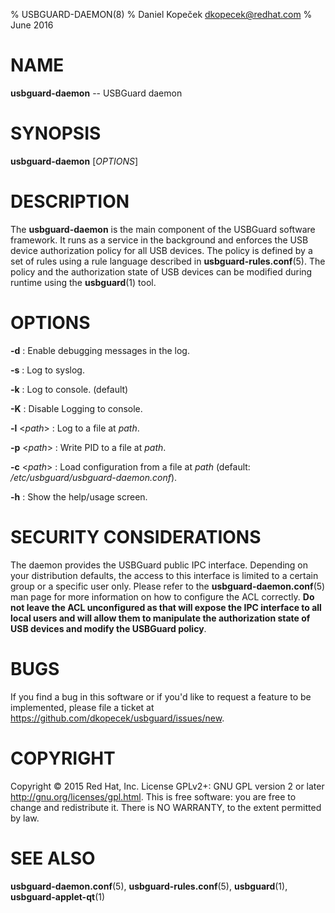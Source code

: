 % USBGUARD-DAEMON(8)
% Daniel Kopeček <dkopecek@redhat.com>
% June 2016

# NAME

**usbguard-daemon** -- USBGuard daemon

# SYNOPSIS

**usbguard-daemon** [*OPTIONS*]

# DESCRIPTION

The **usbguard-daemon** is the main component of the USBGuard software framework. It runs as a service in the background and enforces the USB device authorization policy for all USB devices. The policy is defined by a set of rules using a rule language described in **usbguard-rules.conf**(5). The policy and the authorization state of USB devices can be modified during runtime using the **usbguard**(1) tool.

# OPTIONS

**-d**
:   Enable debugging messages in the log.

**-s**
:   Log to syslog.

**-k**
:   Log to console. (default)

**-K**
:   Disable Logging to console.

**-l** <*path*>
:   Log to a file at *path*.

**-p** <*path*>
:   Write PID to a file at *path*.

**-c** <*path*>
:   Load configuration from a file at *path* (default: */etc/usbguard/usbguard-daemon.conf*).

**-h**
:   Show the help/usage screen.

# SECURITY CONSIDERATIONS

The daemon provides the USBGuard public IPC interface. Depending on your distribution defaults, the access to this interface is limited to a certain group or a specific user only. Please refer to the **usbguard-daemon.conf**(5) man page for more information on how to configure the ACL correctly. **Do not leave the ACL unconfigured as that will expose the IPC interface to all local users and will allow them to manipulate the authorization state of USB devices and modify the USBGuard policy**.

# BUGS

If you find a bug in this software or if you'd like to request a feature to be implemented, please file a ticket at <https://github.com/dkopecek/usbguard/issues/new>.

# COPYRIGHT

Copyright © 2015 Red Hat, Inc.  License GPLv2+: GNU GPL version 2 or later <http://gnu.org/licenses/gpl.html>. This is free software: you are free to change and redistribute it.  There is NO WARRANTY, to the extent permitted by law.

# SEE ALSO

**usbguard-daemon.conf**(5), **usbguard-rules.conf**(5), **usbguard**(1), **usbguard-applet-qt**(1)
